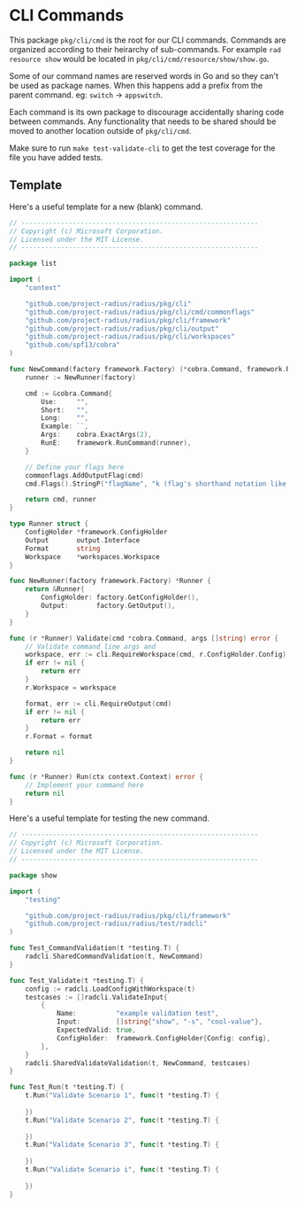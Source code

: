 # CLI Commands

This package `pkg/cli/cmd` is the root for our CLI commands. Commands are organized
according to their heirarchy of sub-commands. For example `rad resource show` would be
located in `pkg/cli/cmd/resource/show/show.go`.

Some of our command names are reserved words in Go and so they can't be used as package names.
When this happens add a prefix from the parent command. eg: `switch` -> `appswitch`.

Each command is its own package to discourage accidentally sharing code between commands.
Any functionality that needs to be shared should be moved to another location outside of
`pkg/cli/cmd`.

Make sure to run `make test-validate-cli` to get the test coverage for the file you have added tests.

## Template

Here's a useful template for a new (blank) command.

```go
// ------------------------------------------------------------
// Copyright (c) Microsoft Corporation.
// Licensed under the MIT License.
// ------------------------------------------------------------

package list

import (
	"context"

	"github.com/project-radius/radius/pkg/cli"
	"github.com/project-radius/radius/pkg/cli/cmd/commonflags"
	"github.com/project-radius/radius/pkg/cli/framework"
	"github.com/project-radius/radius/pkg/cli/output"
	"github.com/project-radius/radius/pkg/cli/workspaces"
	"github.com/spf13/cobra"
)

func NewCommand(factory framework.Factory) (*cobra.Command, framework.Runner) {
	runner := NewRunner(factory)

	cmd := &cobra.Command{
		Use:     "",
		Short:   "",
		Long:    "",
		Example: ``,
		Args:    cobra.ExactArgs(2),
		RunE:    framework.RunCommand(runner),
	}

	// Define your flags here
	commonflags.AddOutputFlag(cmd)
	cmd.Flags().StringP("flagName", "k (flag's shorthand notation like w for workspace)", "", "What does the flag ask for")

	return cmd, runner
}

type Runner struct {
	ConfigHolder *framework.ConfigHolder
	Output       output.Interface
	Format       string
	Workspace    *workspaces.Workspace
}

func NewRunner(factory framework.Factory) *Runner {
	return &Runner{
		ConfigHolder: factory.GetConfigHolder(),
		Output:       factory.GetOutput(),
	}
}

func (r *Runner) Validate(cmd *cobra.Command, args []string) error {
	// Validate command line args and
	workspace, err := cli.RequireWorkspace(cmd, r.ConfigHolder.Config)
	if err != nil {
		return err
	}
	r.Workspace = workspace

	format, err := cli.RequireOutput(cmd)
	if err != nil {
		return err
	}
	r.Format = format

	return nil
}

func (r *Runner) Run(ctx context.Context) error {
	// Implement your command here
	return nil
}
```

Here's a useful template for testing the new command.

```go
// ------------------------------------------------------------
// Copyright (c) Microsoft Corporation.
// Licensed under the MIT License.
// ------------------------------------------------------------

package show

import (
	"testing"

	"github.com/project-radius/radius/pkg/cli/framework"
	"github.com/project-radius/radius/test/radcli"
)

func Test_CommandValidation(t *testing.T) {
	radcli.SharedCommandValidation(t, NewCommand)
}

func Test_Validate(t *testing.T) {
	config := radcli.LoadConfigWithWorkspace(t)
	testcases := []radcli.ValidateInput{
		{
			Name:          "example validation test",
			Input:         []string{"show", "-s", "cool-value"},
			ExpectedValid: true,
			ConfigHolder:  framework.ConfigHolder{Config: config},
		},
	}
	radcli.SharedValidateValidation(t, NewCommand, testcases)
}

func Test_Run(t *testing.T) {
	t.Run("Validate Scenario 1", func(t *testing.T) {
		
	})
	t.Run("Validate Scenario 2", func(t *testing.T) {
		
	})
	t.Run("Validate Scenario 3", func(t *testing.T) {
		
	})
	t.Run("Validate Scenario i", func(t *testing.T) {
		
	})
}
```